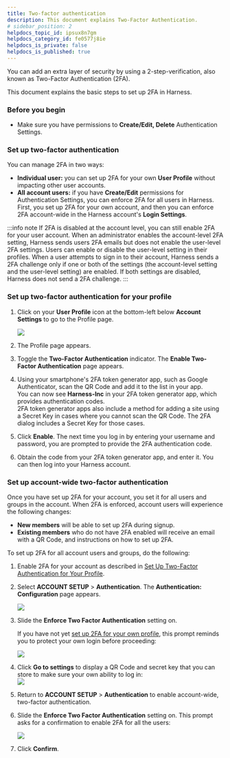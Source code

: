 ```yaml
---
title: Two-factor authentication
description: This document explains Two-Factor Authentication.
# sidebar_position: 2
helpdocs_topic_id: ipsux8n7gm
helpdocs_category_id: fe0577j8ie
helpdocs_is_private: false
helpdocs_is_published: true
---
```


You can add an extra layer of security by using a 2-step-verification, also known as Two-Factor Authentication (2FA). 

This document explains the basic steps to set up 2FA in Harness.

### Before you begin

* Make sure you have permissions to **Create/Edit, Delete** Authentication Settings.

### Set up two-factor authentication

You can manage 2FA in two ways:

* **Individual user:** you can set up 2FA for your own **User Profile** without impacting other user accounts.
* **All account users:** if you have **Create/Edit** permissions for Authentication Settings, you can enforce 2FA for all users in Harness. First, you set up 2FA for your own account, and then you can enforce 2FA account-wide in the Harness account's **Login Settings**.

:::info note
If 2FA is disabled at the account level, you can still enable 2FA for your user account. When an administrator enables the account-level 2FA setting, Harness sends users 2FA emails but does not enable the user-level 2FA settings. Users can enable or disable the user-level setting in their profiles. When a user attempts to sign in to their account, Harness sends a 2FA challenge only if one or both of the settings (the account-level setting and the user-level setting) are enabled. If both settings are disabled, Harness does not send a 2FA challenge.
:::

### Set up two-factor authentication for your profile

1. Click on your **User Profile** icon at the bottom-left below **Account Settings** to go to the Profile page.

   ![](./static/two-factor-authentication-00.png)

2. The Profile page appears.
3. Toggle the **Two-Factor Authentication** indicator. The **Enable Two-Factor Authentication** page appears.
4. Using your smartphone's 2FA token generator app, such as Google Authenticator, scan the QR Code and add it to the list in your app.  
You can now see **Harness-Inc** in your 2FA token generator app, which provides authentication codes.  
2FA token generator apps also include a method for adding a site using a Secret Key in cases where you cannot scan the QR Code. The 2FA dialog includes a Secret Key for those cases.
5. Click **Enable**. The next time you log in by entering your username and password, you are prompted to provide the 2FA authentication code.
6. Obtain the code from your 2FA token generator app, and enter it. You can then log into your Harness account.

### Set up account-wide two-factor authentication

Once you have set up 2FA for your account, you set it for all users and groups in the account. When 2FA is enforced, account users will experience the following changes:

* **New members** will be able to set up 2FA during signup.
* **Existing members** who do not have 2FA enabled will receive an email with a QR Code, and instructions on how to set up 2FA.

To set up 2FA for all account users and groups, do the following:

1. Enable 2FA for your account as described in [Set Up Two-Factor Authentication for Your Profile](#set-up-two-factor-authentication-for-your-profile).
   
2. Select **ACCOUNT SETUP** > **Authentication**. The **Authentication: Configuration** page appears.  
   
   ![](./static/two-factor-authentication-01.png)

3. Slide the **Enforce Two Factor Authentication** setting on.
  
   If you have not yet [set up 2FA for your own profile](#set-up-two-factor-authentication-for-your-profile), this prompt reminds you to protect your own login before proceeding:

   ![](./static/two-factor-authentication-02.png)

4. Click **Go to settings** to display a QR Code and secret key that you can store to make sure your own ability to log in:  
![](./static/two-factor-authentication-03.png)

5. Return to **ACCOUNT SETUP** > **Authentication** to enable account-wide, two-factor authentication.
6. Slide the **Enforce Two Factor Authentication** setting on. This prompt asks for a confirmation to enable 2FA for all the users:  
   
   ![](./static/two-factor-authentication-04.png)

7. Click **Confirm**.
